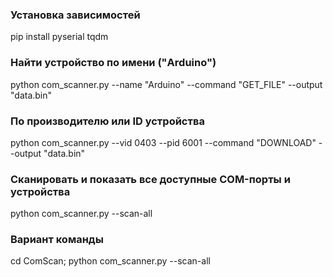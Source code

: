 ### Установка зависимостей
pip install pyserial tqdm

### Найти устройство по имени ("Arduino")
python com_scanner.py --name "Arduino" --command "GET_FILE" --output "data.bin"

### По производителю или ID устройства
python com_scanner.py --vid 0403 --pid 6001 --command "DOWNLOAD" --output "data.bin"

### Сканировать и показать все доступные COM-порты и устройства
python com_scanner.py --scan-all

### Вариант команды
cd ComScan; python com_scanner.py --scan-all
